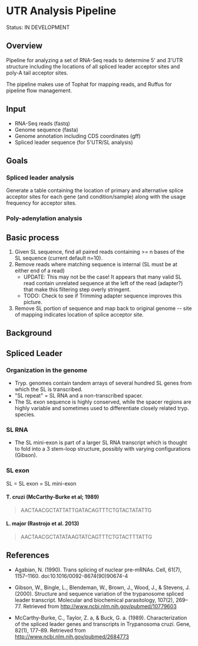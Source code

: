 UTR Analysis Pipeline
=====================

Status: IN DEVELOPMENT

## Overview

Pipeline for analyzing a set of RNA-Seq reads to determine 5' and
3'UTR structure including the locations of all spliced leader acceptor sites
and poly-A tail acceptor sites.

The pipeline makes use of Tophat for mapping reads, and Ruffus for pipeline
flow management.

## Input

- RNA-Seq reads (fastq)
- Genome sequence (fasta)
- Genome annotation including CDS coordinates (gff)
- Spliced leader sequence (for 5'UTR/SL analysis)

## Goals

### Spliced leader analysis

Generate a table containing the location of primary and alternative splice
acceptor sites for each gene (and condition/sample) along with the usage 
frequency for acceptor sites.

### Poly-adenylation analysis

## Basic process

1. Given SL sequence, find all paired reads containing >= n bases of the SL
   sequence (current default n=10).
2. Remove reads where matching sequence is internal (SL must be at either end
   of a read)
   - UPDATE: This may not be the case! It appears that many valid SL read
   contain unrelated sequence at the left of the read (adapter?) that make this
   filtering step overly stringent.
   - TODO: Check to see if Trimming adapter sequence improves this picture.
3. Remove SL portion of sequence and map back to original genome -- site of
   mapping indicates location of splice acceptor site.

Background
----------

## Spliced Leader

### Organization in the genome

- Tryp. genomes contain tandem arrays of several hundred SL genes from which
the SL is transcribed.
- "SL repeat" = SL RNA and a non-transcribed spacer.
- The SL exon sequence is highly conserved, while the spacer regions are 
  highly variable and sometimes used to differentiate closely related tryp.
  species.

### SL RNA

- The SL mini-exon is part of a larger SL RNA transcript which is thought to
fold into a 3 stem-loop structure, possibly with varying configurations
(Gibson).


### SL exon

SL = SL exon = SL mini-exon

#### T. cruzi (McCarthy-Burke et al; 1989)

> AACTAACGCTATTATTGATACAGTTTCTGTACTATATTG

#### L. major (Rastrojo et al. 2013)

> AACTAACGCTATATAAGTATCAGTTTCTGTACTTTATTG

References
----------
- Agabian, N. (1990). Trans splicing of nuclear pre-mRNAs. Cell, 61(7),
1157–1160. doi:10.1016/0092-8674(90)90674-4

- Gibson, W., Bingle, L., Blendeman, W., Brown, J., Wood, J., & Stevens, J.
(2000). Structure and sequence variation of the trypanosome spliced leader
transcript. Molecular and biochemical parasitology, 107(2), 269–77. Retrieved
from http://www.ncbi.nlm.nih.gov/pubmed/10779603

- McCarthy-Burke, C., Taylor, Z. a, & Buck, G. a. (1989). Characterization of
the spliced leader genes and transcripts in Trypanosoma cruzi. Gene, 82(1),
177–89. Retrieved from http://www.ncbi.nlm.nih.gov/pubmed/2684773

